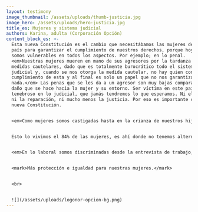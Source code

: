 ```yaml
---
layout: testimony
image_thumbnail: /assets/uploads/thumb-justicia.jpg
image_hero: /assets/uploads/hero-justicia.jpg
title_es: Mujeres y sistema judicial
authors: Karina, adulta (Corporación Opción)
content_block_es: >-
  Esta nueva Constitución es el cambio que necesitábamos las mujeres de nuestro
  país para garantizar el cumplimiento de nuestros derechos, porque hoy en día
  somos vulnerables en todos los aspectos. Por ejemplo; en lo penal.
  <em>Nuestras mujeres mueren en mano de sus agresores por la tardanza de
  medidas cautelares, dado que es totalmente burocrático todo el sistema
  judicial y, cuando se nos otorga la medida cautelar, no hay quien controle el
  cumplimiento de esta y al final es solo un papel que no nos garantiza
  nada.</em> Las penas que se les da a un agresor son muy bajas comparado al
  daño que se hace hacia la mujer y su entorno. Ser víctima en este país es tan
  tenebroso en lo judicial, que jamás tendremos lo que esperamos. Ni el apoyo,
  ni la reparación, ni mucho menos la justicia. Por eso es importante cambiar la
  nueva Constitución.


  <em>Como mujeres somos castigadas hasta en la crianza de nuestros hijos, porque si el  alimentante no paga, nosotras no tenemos la garantía de la alimentación.</em> Si bien es  cierto, está estipulado en los derechos del niño que nuestros hijos tienen derecho a  la salud, estudios y alimentación, pero si esto no se cumple, nada nos garantiza que  se hará. Es ahí donde comienza el calvario de las madres al sentirse completamente desamparadas, ya que obligar a cumplir al alimentante es prácticamente imposible (y lo digo desde mi propia vivencia, con una deuda de pensión de más de ocho  millones de pesos y pidiendo cumplimiento de pensión hace más de cuatro años y dejando los pies en el Tribunal semana tras semana y, aun así, no hay solución).  


  Esto lo vivimos el 84% de las mujeres, es ahí donde no tenemos alternativa y para darle lo mejor a nuestros hijos e hijas tenemos que trabajar el doble, sacrificando el  tiempo con nuestros ellos y ellas. <em>Creo que así como se persigue a un deudor del fisco, de entidades bancarias y tiendas comerciales, se deberían seguir a los deudores de pensión de alimentos.</em>


  <em>En lo laboral somos discriminadas desde la entrevista de trabajo, cuando se nos  pregunta ¿cuántos hijos tiene y de qué edades?</em> Las que tenemos más de 4 hijos y  niños pequeños estamos perdidas. Como si tener hijos nos inhabilitara en lo profesional. 


  <mark>Más protección e igualdad para nuestras mujeres.</mark>


  <br>


  ![](/assets/uploads/logonor-opcion-bg.png)
---
```

